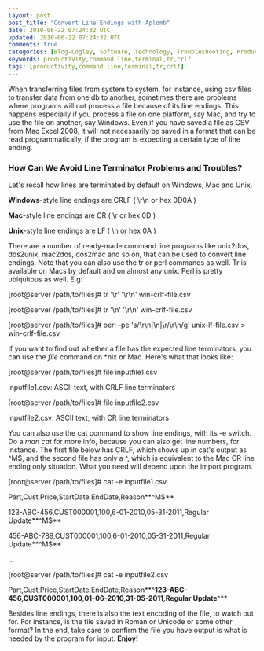 ```yaml
---           
layout: post
post_title: "Convert Line Endings with Aplomb"
date: 2010-06-22 07:24:32 UTC
updated: 2010-06-22 07:24:32 UTC
comments: true
categories: [Blog-Cogley, Software, Technology, Troubleshooting, Productivity, SysAdmin, Tips]
keywords: productivity,command line,terminal,tr,crlf
tags: [productivity,command line,terminal,tr,crlf]
---
```

 


When transferring files from system to system, for instance, using csv files to transfer data from one db to another, sometimes there are problems where programs will not process a file because of its line endings. This happens especially if you process a file on one platform, say Mac, and try to use the file on another, say Windows.  Even if you have saved a file as CSV from Mac Excel 2008, it will not necessarily be saved in a format that can be read programmatically, if the program is expecting a certain type of line ending. 




### How Can We Avoid Line Terminator Problems and Troubles?






Let's recall how lines are terminated by default on Windows, Mac and Unix. 









**Windows**-style line endings are CRLF ( \r\n or hex 0D0A )




**Mac**-style line endings are CR ( \r or hex 0D )




**Unix**-style line endings are LF ( \n or hex 0A )









There are a number of ready-made command line programs like unix2dos, dos2unix, mac2dos, dos2mac and so on, that can be used to convert line endings. Note that you can also use the tr or perl commands as well. Tr is available on Macs by default and on almost any unix. Perl is pretty ubiquitous as well. E.g:




> 




[root@server /path/to/files]# tr '\r' '\r\n' win-crlf-file.csv




[root@server /path/to/files]# tr '\n' '\r\n' win-crlf-file.csv




[root@server /path/to/files]# perl -pe 's/\r\n|\n|\r/\r\n/g' unix-lf-file.csv > win-crlf-file.csv









If you want to find out whether a file has the expected line terminators, you can use the _file_ command on *nix or Mac. Here's what that looks like: 




> 




[root@server /path/to/files]# file inputfile1.csv 




inputfile1.csv: ASCII text, with CRLF line terminators




[root@server /path/to/files]# file inputfile2.csv 




inputfile2.csv: ASCII text, with CR line terminators









You can also use the cat command to show line endings, with its -e switch. Do a _man cat_ for more info, because you can also get line numbers, for instance. The first file below has CRLF, which shows up in cat's output as ^M$, and the second file has only a ^, which is equivalent to the Mac CR line ending only situation. What you need will depend upon the import program. 




> 




[root@server /path/to/files]# cat -e inputfile1.csv




Part,Cust,Price,StartDate,EndDate,Reason**^M$**




123-ABC-456,CUST000001,100,6-01-2010,05-31-2011,Regular Update**^M$**




456-ABC-789,CUST000001,100,6-01-2010,05-31-2011,Regular Update**^M$**




...




[root@server /path/to/files]# cat -e inputfile2.csv




Part,Cust,Price,StartDate,EndDate,Reason**^**123-ABC-456,CUST000001,100,01-06-2010,31-05-2011,Regular Update**^**









Besides line endings, there is also the text encoding of the file, to watch out for. For instance, is the file saved in Roman or Unicode or some other format? In the end, take care to confirm the file you have output is what is needed by the program for input. **Enjoy!**


